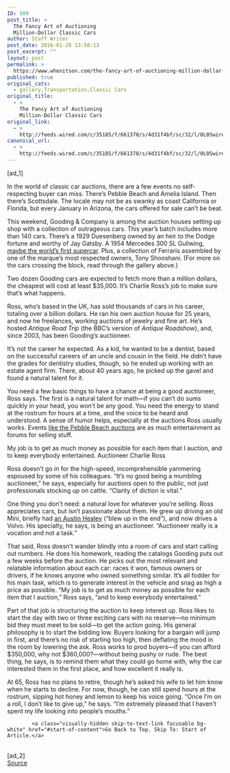 ```yaml
---
ID: 509
post_title: >
  The Fancy Art of Auctioning
  Million-Dollar Classic Cars
author: Staff Writer
post_date: 2016-01-28 13:58:13
post_excerpt: ""
layout: post
permalink: >
  https://www.whenitson.com/the-fancy-art-of-auctioning-million-dollar-classic-cars/
published: true
original_cats:
  - gallery,Transportation,Classic Cars
original_title:
  - >
    The Fancy Art of Auctioning
    Million-Dollar Classic Cars
original_link:
  - >
    http://feeds.wired.com/c/35185/f/661370/s/4d31f4bf/sc/32/l/0L0Swired0N0C20A160C0A10Cthe0Efancy0Eart0Eof0Eauctioning0Emillion0Edollar0Eclassic0Ecars0C/story01.htm
canonical_url:
  - >
    http://feeds.wired.com/c/35185/f/661370/s/4d31f4bf/sc/32/l/0L0Swired0N0C20A160C0A10Cthe0Efancy0Eart0Eof0Eauctioning0Emillion0Edollar0Eclassic0Ecars0C/story01.htm
---
```

 [ad_1]
<br><div id="start-of-content"><p>In the world of classic car auctions, there are a few events no self-respecting buyer can miss. There’s Pebble Beach and Amelia Island. Then there’s Scottsdale. The locale may not be as swanky as coast California or Florida, but every January in Arizona, the cars offered for sale can’t be beat.</p>
<p>This weekend, Gooding &amp; Company is among the auction houses setting up shop with a collection of outrageous cars. This year’s batch includes more than 140 cars. There’s a 1929 Duesenberg owned by an heir to the Dodge fortune and worthy of Jay Gatsby. A 1954 Mercedes 300 SL Gullwing, <a href="http://www.wired.com/2014/08/one-of-historys-most-beautiful-cars-may-also-be-the-most-innovative/">maybe the world’s first supercar</a>. Plus, a collection of Ferraris assembled by one of the marque’s most respected owners, Tony Shooshani. (For more on the cars crossing the block, read through the gallery above.)</p>
<p>Two dozen Gooding cars are expected to fetch more than a million dollars, the cheapest will cost at least $35,000. It’s Charlie Ross’s job to make sure that’s what happens.</p>
<p>Ross, who’s based in the UK, has sold thousands of cars in his career, totaling over a billion dollars. He ran his own auction house for 25 years, and now he freelances, working auctions of jewelry and fine art. He’s hosted <em>Antique Road Trip</em> (the BBC’s version of <em>Antique Roadshow</em>), and, since 2003, has been Gooding’s auctioneer.</p>
<p>It’s not the career he expected. As a kid, he wanted to be a dentist, based on the successful careers of an uncle and cousin in the field. He didn’t have the grades for dentistry studies, though, so he ended up working with an estate agent firm. There, about 40 years ago, he picked up the gavel and found a natural talent for it.</p>
<p>You need a few basic things to have a chance at being a good auctioneer, Ross says. The first is a natural talent for math—if you can’t do sums quickly in your head, you won’t be any good. You need the energy to stand at the rostrum for hours at a time, and the voice to be heard and understood. A sense of humor helps, especially at the auctions Ross usually works. Events <a href="http://www.wired.com/2015/08/many-extravagances-americas-fanciest-car-show/">like the Pebble Beach auctions</a> are as much entertainment as forums for selling stuff.</p>
<p data-js="fader" class="pullquote carve fader">
	My job is to get as much money as possible for each item that I auction, and to keep everybody entertained.	<span class="attribution">Auctioneer Charlie Ross</span>
</p>

<p>Ross doesn’t go in for the high-speed, incomprehensible yammering espoused by some of his colleagues. “It’s no good being a mumbling auctioneer,” he says, especially for auctions open to the public, not just professionals stocking up on cattle. “Clarity of diction is vital.”</p>
<p>One thing you don’t need: a natural love for whatever you’re selling. Ross appreciates cars, but isn’t passionate about them. He grew up driving an old Mini, briefly had <a href="http://www.wired.com/2014/07/healey-silverstone-car-auction/">an Austin Healey</a> (“blew up in the end”), and now drives a Volvo. His specialty, he says, is being an auctioneer. “Auctioneer really is a vocation and not a task.”</p>
<p>That said, Ross doesn’t wander blindly into a room of cars and start calling out numbers. He does his homework, reading the catalogs Gooding puts out a few weeks before the auction. He picks out the most relevant and relatable information about each car: races it won, famous owners or drivers, if he knows anyone who owned something similar. It’s all fodder for his main task, which is to generate interest in the vehicle and snag as high a price as possible. “My job is to get as much money as possible for each item that I auction,” Ross says, “and to keep everybody entertained.”</p>
<p>Part of that job is structuring the auction to keep interest up. Ross likes to start the day with two or three exciting cars with no reserve—no minimum bid they must meet to be sold—to get the action going. His general philosophy is to start the bidding low. Buyers looking for a bargain will jump in first, and there’s no risk of starting too high, then deflating the mood in the room by lowering the ask. Ross works to prod buyers—if you can afford $350,000, why not $360,000?—without being pushy or rude. The best thing, he says, is to remind them what they could go home with, why the car interested them in the first place, and how excellent it really is.</p>
<p>At 65, Ross has no plans to retire, though he’s asked his wife to let him know when he starts to decline. For now, though, he can still spend hours at the rostrum, sipping hot honey and lemon to keep his voice going. “Once I’m on a roll, I don’t like to give up,” he says. “I’m extremely pleased that I haven’t spent my life looking into people’s mouths.”</p>

			<a class="visually-hidden skip-to-text-link focusable bg-white" href="#start-of-content">Go Back to Top. Skip To: Start of Article.</a>

			
</div>
<br>[ad_2]
<br><a href="http://feeds.wired.com/c/35185/f/661370/s/4d31f4bf/sc/32/l/0L0Swired0N0C20A160C0A10Cthe0Efancy0Eart0Eof0Eauctioning0Emillion0Edollar0Eclassic0Ecars0C/story01.htm">Source </a>